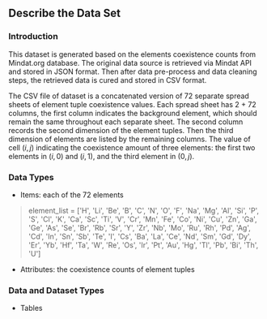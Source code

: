 ## Describe the Data Set

### Introduction
This dataset is generated based on the elements coexistence counts from Mindat.org database. The original data source is retrieved via Mindat API and stored in JSON format. Then after data pre-process and data cleaning steps, the retrieved data is cured and stored in CSV format.

The CSV file of dataset is a concatenated version of 72 separate spread sheets of element tuple coexistence values. Each spread sheet has 2 + 72 columns, the first column indicates the background element, which should remain the same throughout each separate sheet. The second column records the second dimension of the element tuples. Then the third dimension of elements are listed by the remaining columns. The value of cell $(i, j)$ indicating the coexistence amount of three elements: the first two elements in $(i, 0)$ and $(i, 1)$, and the third element in $(0, j)$.


### Data Types
- Items: each of the 72 elements

> element_list = ['H', 'Li', 'Be', 'B', 'C', 'N', 'O', 'F', 'Na', 'Mg', 'Al', 'Si', 'P', 'S', 'Cl', 'K', 'Ca', 'Sc', 'Ti', 'V', 'Cr', 'Mn', 'Fe', 'Co', 'Ni', 'Cu', 'Zn', 'Ga', 'Ge', 'As', 'Se', 'Br', 'Rb', 'Sr', 'Y', 'Zr', 'Nb', 'Mo', 'Ru', 'Rh', 'Pd', 'Ag', 'Cd', 'In', 'Sn', 'Sb', 'Te', 'I', 'Cs', 'Ba', 'La', 'Ce', 'Nd', 'Sm', 'Gd', 'Dy', 'Er', 'Yb', 'Hf', 'Ta', 'W', 'Re', 'Os', 'Ir', 'Pt', 'Au', 'Hg', 'Tl', 'Pb', 'Bi', 'Th', 'U']

- Attributes: the coexistence counts of element tuples

### Data and Dataset Types
- Tables
